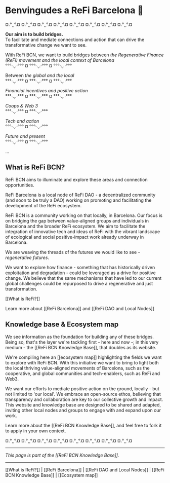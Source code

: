 # Benvingudes a ReFi Barcelona 🌱

¤.°¸¸°.¤ ¤.°¸¸°.¤ ¤.°¸¸°.¤ ¤.°¸¸°.¤ ¤.°¸¸°.¤ ¤.°¸¸°.¤ ¤.°¸¸°.¤ ¤.°¸¸°.¤

**Our aim is to build bridges.**  
To facilitate and mediate connections and action that can drive the transformative change we want to see.

With ReFi BCN, we want to build bridges between *the Regenerative Finance (ReFi) movement and the local context of Barcelona*  
°°°·.¸.·°°° ¤ °°°·.¸.·°°° ¤ °°°·.¸.·°°°  

Between *the global and the local*  
°°°·.¸.·°°° ¤ °°°·.¸.·°°° ¤ °°°·.¸.·°°°  

*Financial incentives and positive action*  
°°°·.¸.·°°° ¤ °°°·.¸.·°°° ¤ °°°·.¸.·°°°  

*Coops & Web 3*  
°°°·.¸.·°°° ¤ °°°·.¸.·°°°

*Tech and action*  
°°°·.¸.·°°° ¤ °°°·.¸.·°°° 

*Future and present*  
°°°·.¸.·°°° ¤ °°°·.¸.·°°° 

...

## What is ReFi BCN?

ReFi BCN aims to illuminate and explore these areas and connection opportunities.

ReFi Barcelona is a local node of ReFi DAO - a decentralized community (and soon to be truly a DAO) working on promoting and facilitating the development of the ReFi ecosystem.

ReFi BCN is a community working on that locally, in Barcelona. Our focus is on bridging the gap between value-aligned groups and individuals in Barcelona and the broader ReFi ecosystem. We aim to facilitate the integration of innovative tech and ideas of ReFi with the vibrant landscape of ecological and social positive-impact work already underway in Barcelona. 

We are weaving the threads of the futures we would like to see - *regenerative futures*.

We want to explore how finance - something that has historically driven exploitation and degradation - could be leveraged as a drive for positive change. We believe that the same mechanisms that have led to our current global challenges could be repurposed to drive a regenerative and just transformation.

[[What is ReFi?]]

Learn more about [[ReFi Barcelona]] and [[ReFi DAO and Local Nodes]]

## Knowledge base & Ecosystem map

We see information as the foundation for building any of these bridges. Being so, that's the layer we're tackling first - here and now -; in this very medium - the [[ReFi BCN Knowledge Base]], that doubles as its website.

We're compiling here an [[ecosystem map]] highlighting the fields we want to explore with ReFi BCN. With this initiative we want to bring to light both the local thriving value-aligned movements of Barcelona, such as the cooperative, and global communities and tech-enablers, such as ReFi and Web3.

We want our efforts to mediate positive action on the ground, locally - but not limited to 'our local'. We embrace an open-source ethos, believing that transparency and collaboration are key to our collective growth and impact. This website and knowledge base are designed to be shared and adapted, inviting other local nodes and groups to engage with and expand upon our work.

Learn more about the [[ReFi BCN Knowledge Base]], and feel free to fork it to apply in your own context.

¤.°¸¸°.¤ ¤.°¸¸°.¤ ¤.°¸¸°.¤ ¤.°¸¸°.¤ ¤.°¸¸°.¤ ¤.°¸¸°.¤ ¤.°¸¸°.¤ ¤.°¸¸°.¤


---

*This page is part of the [[ReFi BCN Knowledge Base]].*

---

[[What is ReFi?]] | [[ReFi Barcelona]] | [[ReFi DAO and Local Nodes]] | [[ReFi BCN Knowledge Base]] | [[Ecosystem map]]
